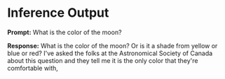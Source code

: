 # Inference Output

**Prompt:** What is the color of the moon?

**Response:** What is the color of the moon? Or is it a shade from yellow or blue or red? I\'ve asked the folks at the Astronomical Society of Canada about this question and they tell me it is the only color that they\'re comfortable with, 